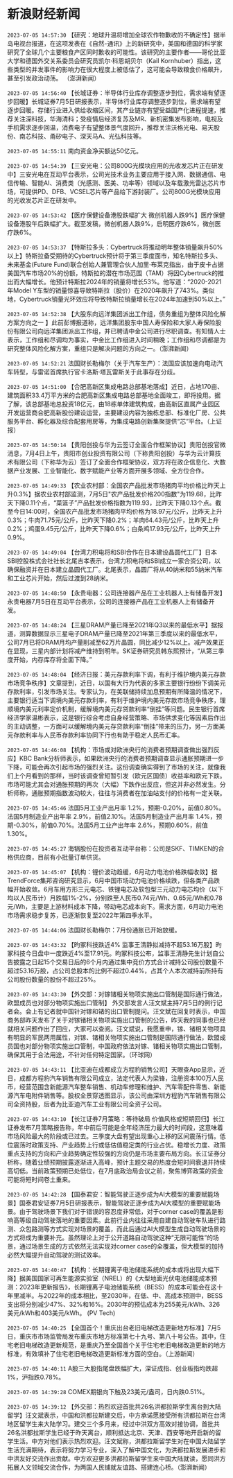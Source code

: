 # 新浪财经新闻
`2023-07-05 14:57:30` 【研究：地球升温将增加全球农作物歉收的不确定性】据半岛电视台报道，在这项发表在《自然-通讯》上的新研究中，美国和德国的科学家研究了全球几个主要粮食产区同时歉收的可能性。该研究的主要作者——哥伦比亚大学和德国外交关系委员会研究员凯尔·科恩胡贝尔（Kail Kornhuber）指出，这些类型的并发事件的影响力在很大程度上被低估了，这可能会导致粮食价格飙升，甚至引发政治动荡。 （澎湃新闻）

`2023-07-05 14:56:40` 【长城证券：半导体行业库存调整逐步到位，需求端有望逐步回暖】长城证券7月5日研报表示，半导体行业库存调整逐步到位，需求端有望逐步回暖。存储行业进入供给收缩区间，其产业链亦有望受益国产化进程提速，推荐关注深科技，华海清科；受疫情后经济复苏及MR、新机密集发布影响，电视及手机需求逐步回温，消费电子有望整体景气度回升，推荐关注沃格光电、易天股份、南芯科技、甬矽电子、深天马A、光弘科技等。

`2023-07-05 14:55:11` 南向资金净买额达50亿元。

`2023-07-05 14:54:39` 【三安光电：公司800G光模块应用的光收发芯片正在研发中】三安光电在互动平台表示，公司光技术业务主要应用于接入网、数据通信、电信传输、智能AI、消费类（光感测、医美、功率等）领域以及车载激光雷达芯片市场，可提供PD、DFB、VCSEL芯片等产品给下游封装厂。公司800G光模块应用的光收发芯片正在研发中。

`2023-07-05 14:53:42` 【医疗保健设备港股跌幅扩大 微创机器人跌9%】医疗保健设备港股午后跌幅扩大。截至发稿，微创机器人跌9%，启明医疗跌6%，微创医疗跌6%。

`2023-07-05 14:53:37` 【特斯拉多头：Cybertruck将推动明年整体销量飙升50%以上】特斯拉备受期待的Cybertruck预计将于第三季度面市，知名特斯拉多头、未来基金(Future Fund)联合创始人兼管理合伙人加里·布莱克指出，由于皮卡占据美国汽车市场20%的份额，特斯拉的潜在市场范围（TAM）将因Cybertruck的推出而大幅增长。他预计特斯拉2024年的销量将增长53%。他写道：“2020-2021年Model Y车型的销量惊喜导致特斯拉（股价）在2020年飙升了743%。类似地，Cybertruck销量光环效应将导致特斯拉销量增长在2024年加速到50%以上。”

`2023-07-05 14:52:38` 【大股东向远洋集团派出工作组，债务重组为整体风险化解方案方向之一 】此前彭博报道称，远洋集团股东中国人寿保险和大家人寿保险股份有限公司向远洋集团派出工作组，并已聘请中金公司进行尽职调查。有知情人士表示，工作组和尽调均为事实，中金比工作组进入时间稍晚；工作组和尽调都是为研究整体风险化解方案，重组只是解决问题的方向之一。（澎湃新闻）

`2023-07-05 14:52:21` 法国财长勒梅尔（关于汽车生产）：法国应该加速向电动汽车转型，与雷诺首席执行官卡洛斯·塔瓦雷斯关于此事存在分歧。

`2023-07-05 14:51:00` 【合肥高新区集成电路总部基地落成】近日，占地170亩、建筑面积33.4万平方米的合肥高新区集成电路总部基地全面竣工，即将投用。据了解，该总部基地总投资18亿元，由18栋单体建筑构成，由高新区直属产业园区开发运营商合肥高新股份建设运营，主要建设内容为独栋总部、标准化厂房、公共服务平台、孵化器及综合配套用房等，为集成电路创新集聚提供“芯”平台。（上证报）

`2023-07-05 14:50:14` 【贵阳创投与华为云签订全面合作框架协议】贵阳创投官微消息，7月4日上午，贵阳市创业投资有限公司（下称贵阳创投）与华为云计算技术有限公司（下称华为云）签订了全面合作框架协议，双方将在政企信息化、大数据产业发展、工业智能化、数字赋能产业等方面开展多领域、全方位合作。

`2023-07-05 14:49:33` 【农业农村部：全国农产品批发市场猪肉平均价格比昨天上升0.3%】据农业农村部监测，7月5日"农产品批发价格200指数"为119.68，比昨天下降0.11个点，“菜篮子”产品批发价格指数为119.93，比昨天下降0.13个点。截至今日14:00时，全国农产品批发市场猪肉平均价格为18.97元/公斤，比昨天上升0.3%；牛肉71.75元/公斤，比昨天下降0.2%；羊肉64.43元/公斤，比昨天上升0.2%；鸡蛋9.45元/公斤，比昨天下降0.6%；白条鸡17.93元/公斤，比昨天上升0.9%。

`2023-07-05 14:49:04` 【台湾力积电将和SBI合作在日本建设晶圆代工厂】日本SBI控股株式会社社长北尾吉孝表示，台湾力积电将和SBI成立一家合资公司，以确保融资并在日本建立晶圆代工厂。北尾表示，晶圆厂将从40纳米和55纳米汽车和工业芯片开始，然后过渡到28纳米。

`2023-07-05 14:48:50` 【永贵电器：公司连接器产品在工业机器人上有储备开发】永贵电器7月5日在互动平台表示，公司的连接器产品在工业机器人上有储备开发。

`2023-07-05 14:48:24` 【三星DRAM产量已降至2021年Q3以来的最低水平】据报道，测算数据显示三星电子DRAM产量已降至2021年第三季度以来的最低水平，公司7月已将DRAM月均产量削减至62万片晶圆，同比减少12%以上。减产效果正在显现，三星内部计划将减产维持到明年。SK证券研究员韩东熙预计，“从第三季度开始，内存库存将全面下降。”

`2023-07-05 14:48:04` 【经济日报：美元存款利率下调，有利于维护境内美元存款市场竞争秩序】文章提到，近日，以国有大行为代表的多家主要银行纷纷下调美元存款利率，引发市场关注。专家认为，在美联储持续加息预期有所降温的情况下，主要银行适当下调境内美元存款利率，有利于维护境内美元存款市场竞争秩序，理顺境内美元利率定价机制，缓解境内美元存贷款利率“倒挂”等问题。民生银行首席经济学家温彬表示，这是银行综合考虑自身经营策略、市场供求变化等因素后作出的主动调整，一方面可以缓解境内美元存贷款利率“倒挂”带来的压力，另一方面美元存款利率与人民币存款利率协同下行也有助于稳定人民币汇率。

`2023-07-05 14:46:08` 【机构：市场或对欧洲央行的消费者预期调查做出强烈反应】KBC Bank分析师表示，如果欧洲央行的消费者预期调查显示通胀预期进一步下降，可能会再次引起市场的强烈关注。这份调查确实得到了市场的关注，就像我们上个月看到的那样，当时该调查曾短暂引发（欧元区国债）收益率和欧元下跌。市场可能尤其会对通胀预期的再次（大幅）下跌作出反应，但这并非必然发生。分析师称，通胀预期指数波动较大，往往与消费者在加油站支付的价格有一定关联。

`2023-07-05 14:45:46` 法国5月工业产出月率 1.2%，预期-0.20%，前值0.80%。法国5月制造业产出年率 2.9%，前值2.10%。法国5月制造业产出月率 1.4%，预期-0.30%，前值0.70%。法国5月工业产出年率 2.6%，预期0.60%，前值1.30%。

`2023-07-05 14:45:27` 海锅股份在投资者互动平台称：公司是SKF、TIMKEN的合格供应商，目前有小批量订单供货。

`2023-07-05 14:45:07` 【机构：锂价波动趋缓，6月动力电池价格跌幅收敛】据TrendForce集邦咨询研究显示，6月中国市场动力电池价格续跌，但各类产品跌幅开始收敛。6月车用方形三元电芯、铁锂电芯及软包型三元动力电芯均价（以下均以人民币计）月跌幅1%-2%，分别跌至人民币0.74元/Wh、0.65元/Wh和0.78元/Wh，主要是上游材料成本下降，带动电芯成本向下。需求方面，6月动力电池市场需求稳步复苏，已逐渐恢复至2022年第四季水平。

`2023-07-05 14:44:06` 法国财长勒梅尔：7月份通胀已开始放缓。

`2023-07-05 14:43:32` 【昀冢科技跌近4% 监事王清静拟减持不超53.16万股】昀冢科技今日盘中一度跌近4%至17.91元。昀冢科技公布，监事王清静先生计划自公告披露之日起15个交易日后的6个月内通过集中竞价方式合计减持公司股份数量不超过53.16万股，占公司总股本的比例不超过0.44%，占其个人本次减持前所持有公司股份数量的股份不超过25%。

`2023-07-05 14:43:30` 【外交部：对镓锗相关物项实施出口管制是国际通行做法，欧盟成员也对部分物项实施出口管制】 外交部发言人汪文斌主持7月5日的例行记者会。会上有记者就中国针对镓和锗的出口管制提问。汪文斌在回复时表示，中国商务部昨天发布了关于对镓锗相关物项实施出口管制的公告，昨天我的同事也已经就相关问题作出了回应，大家可以查阅。汪文斌说，我愿重申，镓、锗相关物项具有明显的军民两用属性，对镓、锗相关物项实施出口管制是国际通行做法，欧盟成员国也对部分物项实施出口管制，中国政府依法对镓、锗相关物项实施出口管制，确保其用于合法用途，不针对任何特定国家。（环球网）

`2023-07-05 14:43:11` 【比亚迪在成都成立方程豹销售公司】天眼查App显示，近日，成都方程豹汽车销售有限公司成立，法定代表人为梁锋，注册资本100万人民币，经营范围含新能源汽车整车销售、机动车修理和维护、汽车零配件零售、新能源汽车电附件销售等。股权全景穿透图显示，该公司由深圳方程豹汽车销售有限公司全资持股，后者为比亚迪汽车工业有限公司全资子公司。

`2023-07-05 14:43:10` 【长江证券7月策略：等待破局 价值风格或短期回归】长江证券发布7月策略报告称，年中前后可能是全年经济压力最大的时间段，这意味着市场风险最大的阶段或已过去。三季度大盘有望出现重心上移的区间震荡行情。低位震荡时政策支持、产业趋势上行或低估值稳定类的行业占优。稳增长力度、政策重点支持的方向和产业趋势确定性较强的方向仍是市场主要布局方向。长江证券分析称，随着业绩预期披露逐渐进入高峰，预计主题交易的热度会短时间衰退并持续高切低。当前政策预期已处低位，在7月底政治局会议之前，聚焦博弈政策的资金可能将短时间卷土重来。

`2023-07-05 14:42:28` 【国泰君安：智能驾驶正逐步成为AI大模型的重要赋能场景】国泰君安证券7月5日研报表示，智能驾驶正逐步成为AI大模型的重要赋能场景。由于驾驶场景下我们对于错误的容忍度非常低，对于corner case的覆盖是影响高等级自动驾驶落地的重要因素。此前行业内往往采用自建自动驾驶车队进行路测、众包路测等方式实现对场景的覆盖，而此后通过AI大模型生成自动驾驶场景的方式将成为重要补充。虽然理论上对于公开道路自动驾驶这种“无限可能性”的场景，通过场景生成的方式依然无法实现对corner case的全覆盖，但大模型的加持必然大幅提升自动驾驶的测试效率。

`2023-07-05 14:40:47` 【机构：长期锂离子电池储能系统的成本或将出现大幅下降】据美国国家可再生能源实验室（NREL）的《大型地面光伏电池储能成本预测：2023年更新报告》，长期锂离子电池储能系统（BESS）的成本可能会在这十年里减半。与2022年的成本相比，至2030年，在低、中、高成本预测中，BESS支出将分别减少47%、32%和16%。2030年的预估成本为255美元/kWh、326美元/kWh和403美元/kWh。 (PV Tech)

`2023-07-05 14:40:25` 【全国首个！重庆出台老旧电梯改造更新地方标准】7月5日，重庆市市场监管局发布重庆市地方标准第七十九号、第八十号公告。其中，住宅老旧电梯改造更新规范，是重庆乃至全国首个关于住宅老旧电梯改造更新的地方标准，有效填补了住宅老旧电梯改造更新标准方面的空白。（上游新闻）

`2023-07-05 14:40:11` A股三大股指尾盘跌幅扩大，深证成指、创业板指均跌超1%，沪指跌0.78%。

`2023-07-05 14:39:28` COMEX期银向下触及23美元/盎司，日内跌0.51%。

`2023-07-05 14:39:12` 【外交部：热烈欢迎首批共26名洪都拉斯学生离台到大陆留学】汪文斌表示，中国和洪都拉斯建交后，中方承诺愿接受所有洪都拉斯在台湾地区留学生来大陆学习。建交三个多月来，经过中洪双方高效对接协调，首批共26名洪都拉斯学生已经于昨天离台，顺利抵达北京、天津、西安等地开启新的留学生活。中方对他们表示热烈欢迎。汪文斌称，洪都拉斯留学生对在中国大陆留学生活充满期待，表示将努力学习专业，深入了解中国文化，为洪都拉斯发展进步和中洪友好交流作出贡献。中方欢迎更多洪都拉斯留学生来中国大陆就读，愿同洪方拓展人文领域交流合作，为两国人民铺就友谊路、搭建连心桥。（澎湃新闻）

